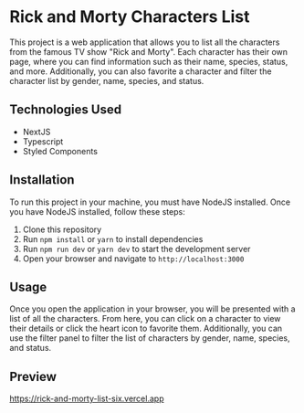 # Rick and Morty Characters List

This project is a web application that allows you to list all the characters from the famous TV show "Rick and Morty". Each character has their own page, where you can find information such as their name, species, status, and more. Additionally, you can also favorite a character and filter the character list by gender, name, species, and status.

## Technologies Used

- NextJS
- Typescript
- Styled Components

## Installation

To run this project in your machine, you must have NodeJS installed. Once you have NodeJS installed, follow these steps:

1. Clone this repository
2. Run `npm install` or `yarn` to install dependencies
3. Run `npm run dev` or `yarn dev` to start the development server
4. Open your browser and navigate to `http://localhost:3000`

## Usage

Once you open the application in your browser, you will be presented with a list of all the characters. From here, you can click on a character to view their details or click the heart icon to favorite them. Additionally, you can use the filter panel to filter the list of characters by gender, name, species, and status.

## Preview
<a href="https://rick-and-morty-list-six.vercel.app">https://rick-and-morty-list-six.vercel.app </a>
